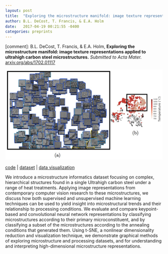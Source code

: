 ```yaml
---
layout: post
title:  "Exploring the microstructure manifold: image texture representations applied to ultrahigh carbon steel microstructures"
author: B.L. DeCost, T. Francis, & E.A. Holm
date:   2017-04-19 00:21:55 -0400
categories: preprints
---
```


[comment]: B.L. DeCost, T. Francis, & E.A. Holm, **Exploring the microstructure manifold: image texture representations applied to ultrahigh carbon steel microstructures.**
*Submitted to Acta Mater.* [arxiv.org/abs/1702.01117](http://arxiv.org/abs/1702.01117)

[![t-SNE](/publications/spheroidite_tsne.png)](http://arxiv.org/abs/1702.01117)

[code](https://github.com/bdecost/uhcs) |
[dataset](https://hdl.handle.net/11256/940) |
[data visualization](http://uhcsdb.materials.cmu.edu)

<!--more-->

We introduce a microstructure informatics dataset focusing on complex, hierarchical structures found in a single Ultrahigh carbon steel under a range of heat treatments. Applying image representations from contemporary computer vision research to these microstructures, we discuss how both supervised and unsupervised machine learning techniques can be used to yield insight into microstructural trends and their relationship to processing conditions. We evaluate and compare keypoint-based and convolutional neural network representations by classifying microstructures according to their primary microconstituent, and by classifying a subset of the microstructures according to the annealing conditions that generated them. Using t-SNE, a nonlinear dimensionality reduction and visualization technique, we demonstrate graphical methods of exploring microstructure and processing datasets, and for understanding and interpreting high-dimensional microstructure representations.